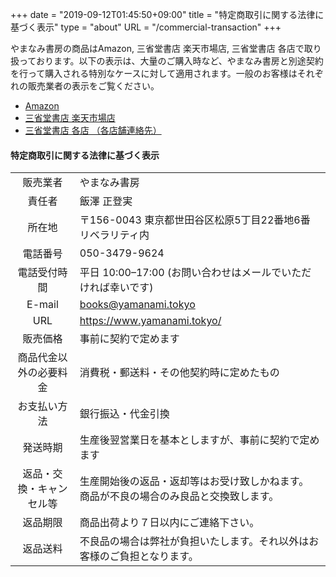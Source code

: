 +++
date = "2019-09-12T01:45:50+09:00"
title = "特定商取引に関する法律に基づく表示"
type = "about"
URL = "/commercial-transaction"
+++

やまなみ書房の商品はAmazon, 三省堂書店 楽天市場店, 三省堂書店 各店で取り扱っております。以下の表示は、大量のご購入時など、やまなみ書房と別途契約を行って購入される特別なケースに対して適用されます。一般のお客様はそれぞれの販売業者の表示をご覧ください。

* [Amazon](https://www.amazon.co.jp/gp/help/customer/display.html?nodeId=202008070)
* [三省堂書店 楽天市場店](https://www.rakuten.co.jp/books-sanseido/info.html)
* [三省堂書店 各店 （各店舗連絡先）](https://www.books-sanseido.co.jp/shop/)

#### 特定商取引に関する法律に基づく表示

|    |    |
|:-----:|----|
| 販売業者 | やまなみ書房 |
| 責任者 | 飯澤 正登実 |
| 所在地 | 〒156-0043 東京都世田谷区松原5丁目22番地6番 リベラリティ内 |
| 電話番号 | 050-3479-9624 |
| 電話受付時間 | 平日 10:00–17:00 (お問い合わせはメールでいただければ幸いです)|
| E-mail | books@yamanami.tokyo |
| URL | https://www.yamanami.tokyo/ |
| 販売価格 | 事前に契約で定めます |
| 商品代金以外の必要料金 | 消費税・郵送料・その他契約時に定めたもの |
| お支払い方法 | 銀行振込・代金引換 |
| 発送時期 | 生産後翌営業日を基本としますが、事前に契約で定めます |
| 返品・交換・キャンセル等 | 生産開始後の返品・返却等はお受け致しかねます。 商品が不良の場合のみ良品と交換致します。 |
| 返品期限 | 商品出荷より７日以内にご連絡下さい。 |
| 返品送料 | 不良品の場合は弊社が負担いたします。それ以外はお客様のご負担となります。 |


&nbsp;
